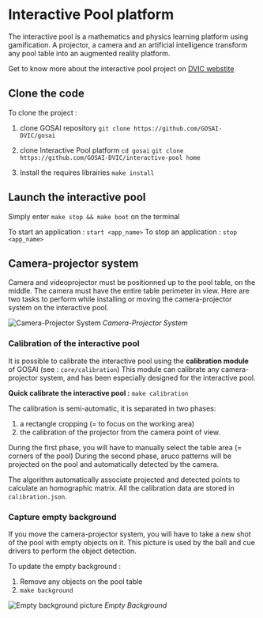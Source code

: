 # Interactive Pool platform

The interactive pool is a mathematics and physics learning platform using gamification. A projector, a camera and an artificial intelligence transform any pool table into an augmented reality platform.

Get to know more about the interactive pool project on [DVIC webstite](https://dvic.devinci.fr/projects/educationnal-billard)

## Clone the code

To clone the project :

1. clone GOSAI repository `git clone https://github.com/GOSAI-DVIC/gosai`
2. clone Interactive Pool platform
`cd gosai`
`git clone https://github.com/GOSAI-DVIC/interactive-pool home`

3. Install the requires librairies `make install`


## Launch the interactive pool

Simply enter `make stop && make boot` on the terminal

To start an application : `start <app_name>`
To stop  an application : `stop <app_name>`

## Camera-projector system

Camera and videoprojector must be positionned up to the pool table, on the middle. The camera must have the entire table perimeter in view.
Here are two tasks to perform while installing or moving the camera-projector system on the interactive pool.

![Camera-Projector System](https://dvic.devinci.fr/api/v3/img/full/6wdzzwclskz2ej6u7s5k8hurhst4j0.png)
*Camera-Projector System*

### Calibration of the interactive pool

It is possible to calibrate the interactive pool using the **calibration module** of GOSAI (see : `core/calibration`)
This module can calibrate any camera-projector system, and has been especially designed for the interactive pool.

**Quick calibrate the interactive pool :** `make calibration`

The calibration is semi-automatic, it is separated in two phases:
1. a rectangle cropping (= to focus on the working area)
2. the calibration of the projector from the camera point of view.

During the first phase, you will have to manually select the table area (= corners of the pool)
During the second phase, aruco patterns will be projected on the pool and automatically detected by the camera.

The algorithm automatically associate projected and detected points to calculate an homographic matrix.
All the calibration data are stored in `calibration.json`.

### Capture empty background

If you move the camera-projector system, you will have to take a new shot of the pool with empty objects on it. This picture is used by the ball and cue drivers to perform the object detection.

To update the empty background : 
1. Remove any objects on the pool table
2. `make background`

![Empty background picture](/home/background.jpg)
*Empty Background*